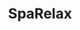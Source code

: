 ---
title: SpaRelax
category: service
url: spa-relax
image: ../../src/images/models/Yana/Yana.jpg
text: spaRelax-text
---